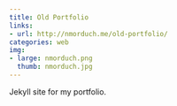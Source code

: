 ```yaml
---
title: Old Portfolio
links:
- url: http://nmorduch.me/old-portfolio/
categories: web
img:
- large: nmorduch.png
  thumb: nmorduch.jpg
---
```


Jekyll site for my portfolio.
